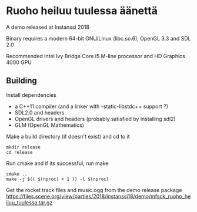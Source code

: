 # Ruoho heiluu tuulessa äänettä

A demo released at Instanssi 2018

Binary requires a modern 64-bit GNU/Linux (libc.so.6), OpenGL 3.3 and SDL 2.0

Recommended Intel Ivy Bridge Core i5 M-line processor and HD Graphics 4000 GPU

## Building

Install dependencies

- a C++11 compiler (and a linker with -static-libstdc++ support ?)
- SDL2.0 and headers
- OpenGL drivers and headers (probably satisfied by installing sdl2)
- GLM (OpenGL Mathematics)

Make a build directory (if doesn't exist) and cd to it

```
mkdir release
cd release
```

Run cmake and if its successful, run make

```
cmake ..
make -j $(( $(nproc) + 1 )) -l $(nproc)
```

Get the rocket track files and music.ogg from the demo release package
<https://files.scene.org/view/parties/2018/instanssi18/demo/mfsck_ruoho_heiluu_tuulessa.tar.gz>

